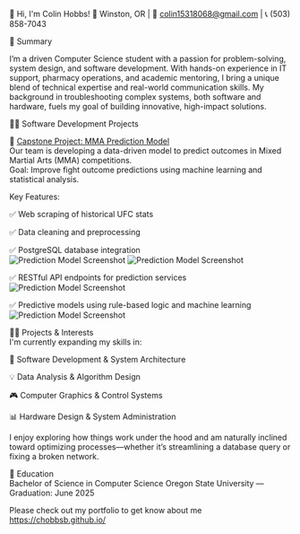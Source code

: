 
👋 Hi, I'm Colin Hobbs!
📍 Winston, OR | 📧 colin15318068@gmail.com | 📞 (503) 858-7043

🧠 Summary<br>

I’m a driven Computer Science student with a passion for problem-solving, system design, and software development. With hands-on experience in IT support, pharmacy operations, and academic mentoring, I bring a unique blend of technical expertise and real-world communication skills. My background in troubleshooting complex systems, both software and hardware, fuels my goal of building innovative, high-impact solutions.

👨‍💻 Software Development Projects<br>

🧠 [Capstone Project: MMA Prediction Model](https://github.com/vbabatchev/mma-prediction-model/)<br>
Our team is developing a data-driven model to predict outcomes in Mixed Martial Arts (MMA) competitions.<br>
Goal: Improve fight outcome predictions using machine learning and statistical analysis.

Key Features:<br>

✅ Web scraping of historical UFC stats<br>

✅ Data cleaning and preprocessing<br>

✅ PostgreSQL database integration<br>
   ![Prediction Model Screenshot](./image/table.png)
   ![Prediction Model Screenshot](./image/schema.png)

✅ RESTful API endpoints for prediction services<br>
    ![Prediction Model Screenshot](./image/api.png)

✅ Predictive models using rule-based logic and machine learning<br>
    ![Prediction Model Screenshot](./image/rm.png)

👨‍💻 Projects & Interests<br>
I'm currently expanding my skills in:

🔧 Software Development & System Architecture

💡 Data Analysis & Algorithm Design

🎮 Computer Graphics & Control Systems

📊 Hardware Design & System Administration

I enjoy exploring how things work under the hood and am naturally inclined toward optimizing processes—whether it’s streamlining a database query or fixing a broken network.

🏫 Education<br>
Bachelor of Science in Computer Science
Oregon State University — Graduation: June 2025

Please check out my portfolio to get know about me https://chobbsb.github.io/ 
